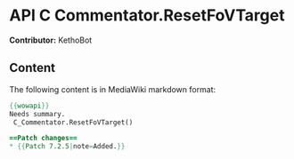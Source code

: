 # API C Commentator.ResetFoVTarget

**Contributor:** KethoBot

## Content

The following content is in MediaWiki markdown format:

```mediawiki
{{wowapi}}
Needs summary.
 C_Commentator.ResetFoVTarget()

==Patch changes==
* {{Patch 7.2.5|note=Added.}}
```